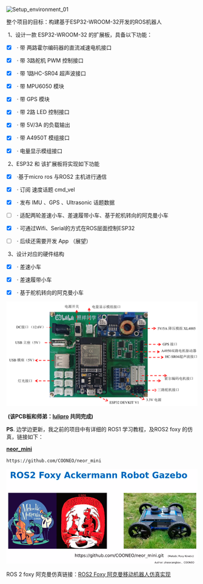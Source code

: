 ![Setup_environment_01](pics/Setup_environment_01.png)

整个项目的目标：构建基于ESP32-WROOM-32开发的ROS机器人

​	1、设计一款 ESP32-WROOM-32 的扩展板，具备以下功能：

- [x] ​		· 带 两路霍尔编码器的直流减速电机接口 

- [x] ​		· 带 3路舵机 PWM 控制接口

- [x] ​		· 带 1路HC-SR04 超声波接口

- [x] ​		· 带 MPU6050 模块

- [x] ​		· 带 GPS 模块

- [x] ​		· 带 2路 LED 控制接口

- [x] ​		· 带 5V/3A 的负载输出

- [x] ​		· 带 A4950T 模组接口

- [x] ​		· 电量显示模组接口


​	2、ESP32 和 该扩展板将实现如下功能

- [x] ​		·基于micro ros 与ROS2 主机进行通信

- [x] ​		· 订阅 速度话题 cmd_vel 

- [x] ​		· 发布 IMU 、GPS 、Ultrasonic 话题数据

- [ ] ​		· 适配两轮差速小车、差速履带小车、基于舵机转向的阿克曼小车

- [x] ​		· 可通过Wifi、Serial的方式在ROS层面控制ESP32

- [ ] ​		· 后续还需要开发 App （展望）


​	3、设计对应的硬件结构

- [x] ​		· 差速小车

- [x] ​		· 差速履带小车

- [x] ​		· 基于舵机转向的阿克曼小车



![ESP32_ROS2_Extend_Board](pics/ESP32_ROS2_Extend_Board.png)

​                                                                                                                                  **(该PCB板和师弟：[lulipro](https://github.com/lulipro) 共同完成)**



**PS**. 边学边更新，我之前的项目中有详细的 ROS1 学习教程，及ROS2 foxy 的仿真，链接如下：

**[neor_mini](https://github.com/COONEO/neor_mini)** 

```
https://github.com/COONEO/neor_mini
```

![neor_mini_page](pics/neor_mini_page.png)

ROS 2 foxy 阿克曼仿真链接：[ROS2 Foxy 阿克曼移动机器人仿真实现](https://www.bilibili.com/video/BV1Za41137Ev/)

